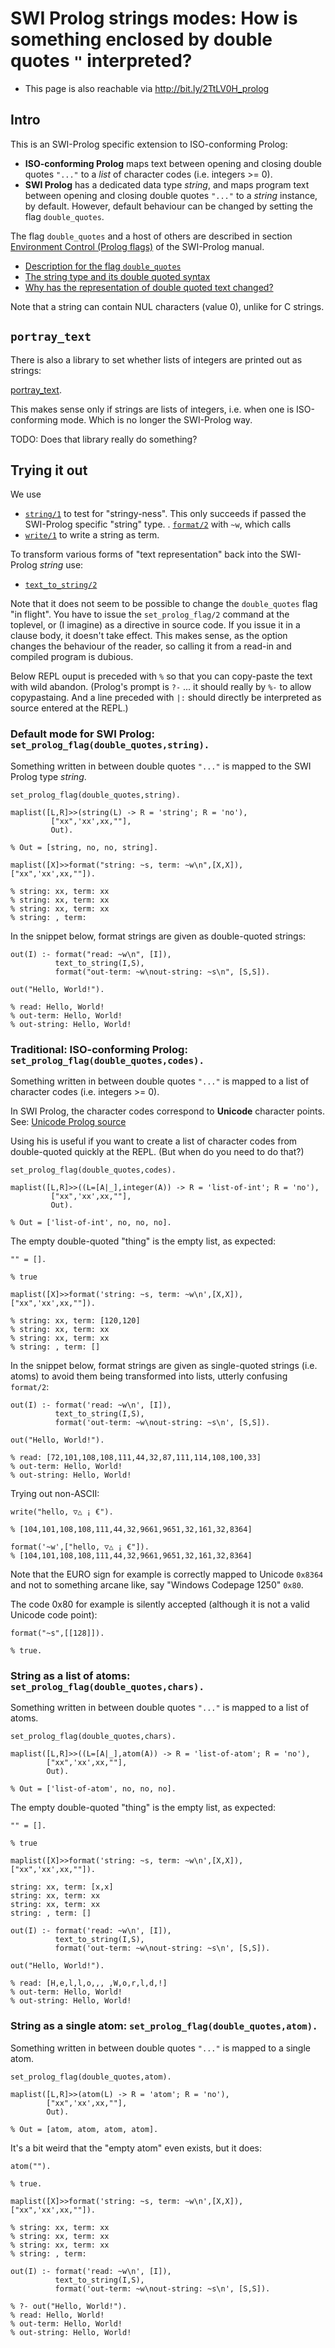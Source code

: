 # SWI Prolog strings modes: How is something enclosed by double quotes `"` interpreted?

- This page is also reachable via http://bit.ly/2TtLV0H_prolog

## Intro

This is an SWI-Prolog specific extension to ISO-conforming Prolog: 

- **ISO-conforming Prolog** maps text between opening and closing double quotes `"..."` to a _list_ of character codes
  (i.e. integers >= 0).
- **SWI Prolog** has a dedicated data type _string_, and maps program text between opening and closing double
  quotes `"..."`   to a _string_ instance, by default. However, default behaviour can be changed by setting the
  flag `double_quotes`.

The flag `double_quotes` and a host of others are described in section
[Environment Control (Prolog flags)](https://www.swi-prolog.org/pldoc/man?section=flags) of the SWI-Prolog manual.

- [Description for the flag `double_quotes`](https://eu.swi-prolog.org/pldoc/man?section=flags#flag:double_quotes)
- [The string type and its double quoted syntax](https://eu.swi-prolog.org/pldoc/man?section=strings)
- [Why has the representation of double quoted text changed?](https://eu.swi-prolog.org/pldoc/man?section=ext-dquotes-motivation)

Note that a string can contain NUL characters (value 0), unlike for C strings.

## `portray_text`

There is also a library to set whether lists of integers are printed out as strings:

[portray_text](https://www.swi-prolog.org/pldoc/doc/_SWI_/library/portray_text.pl). 

This makes sense only if strings are lists of integers, i.e. when one is ISO-conforming mode.
Which is no longer the SWI-Prolog way.

TODO: Does that library really do something?

## Trying it out

We use 

- [`string/1`](https://eu.swi-prolog.org/pldoc/doc_for?object=string/1) to test for "stringy-ness". This only succeeds if
  passed the SWI-Prolog specific "string" type.
. [`format/2`](https://eu.swi-prolog.org/pldoc/doc_for?object=format/2) with `~w`, which calls  
- [`write/1`](https://eu.swi-prolog.org/pldoc/man?predicate=write/1) to write a string as term.


To transform various forms of "text representation" back into the SWI-Prolog _string_ use:

- [`text_to_string/2`](https://eu.swi-prolog.org/pldoc/doc_for?object=text_to_string/2)

Note that it does not seem to be possible to change the `double_quotes` flag "in flight". You have to issue the
`set_prolog_flag/2` command at the toplevel, or (I imagine) as a directive in source code. If you issue it in a clause
body, it doesn't take effect. This makes sense, as the option changes the behaviour of the reader, so calling
it from a read-in and compiled program is dubious.

Below REPL ouput is preceded with `%`  so that you can copy-paste the text with wild abandon.
(Prolog's prompt is `?-` ... it should really by `%-` to allow copypastaing. And a line preceded with `|:` should
directly be interpreted as source entered at the REPL.)

### Default mode for SWI Prolog: `set_prolog_flag(double_quotes,string).`
	
Something written in between double quotes `"..."` is mapped to the SWI Prolog type _string_.

````
set_prolog_flag(double_quotes,string).
````

````
maplist([L,R]>>(string(L) -> R = 'string'; R = 'no'), 
         ["xx",'xx',xx,""], 
         Out).

% Out = [string, no, no, string].
````

````
maplist([X]>>format("string: ~s, term: ~w\n",[X,X]),["xx",'xx',xx,""]).

% string: xx, term: xx
% string: xx, term: xx
% string: xx, term: xx
% string: , term: 
````

In the snippet below, format strings are given as double-quoted strings:

````
out(I) :- format("read: ~w\n", [I]), 
          text_to_string(I,S), 
          format("out-term: ~w\nout-string: ~s\n", [S,S]).
	  
out("Hello, World!").

% read: Hello, World!
% out-term: Hello, World!
% out-string: Hello, World!
````

### Traditional: ISO-conforming Prolog: `set_prolog_flag(double_quotes,codes).`

Something written in between double quotes `"..."` is mapped to a list of character codes (i.e. integers >= 0).

In SWI Prolog, the character codes correspond to **Unicode** character points. 
See: [Unicode Prolog source](https://eu.swi-prolog.org/pldoc/man?section=unicodesyntax)

Using his is useful if you want to create a list of character codes from double-quoted quickly at the REPL. 
(But when do you need to do that?)

````
set_prolog_flag(double_quotes,codes). 
````

````
maplist([L,R]>>((L=[A|_],integer(A)) -> R = 'list-of-int'; R = 'no'), 
         ["xx",'xx',xx,""], 
         Out).
	   
% Out = ['list-of-int', no, no, no].
````

The empty double-quoted "thing" is the empty list, as expected:

````
"" = [].

% true
````

````
maplist([X]>>format('string: ~s, term: ~w\n',[X,X]),["xx",'xx',xx,""]).

% string: xx, term: [120,120]
% string: xx, term: xx
% string: xx, term: xx
% string: , term: []
````

In the snippet below, format strings are given as single-quoted strings (i.e. atoms) to avoid them being
transformed into lists, utterly confusing `format/2`:

````
out(I) :- format('read: ~w\n', [I]), 
          text_to_string(I,S), 
          format('out-term: ~w\nout-string: ~s\n', [S,S]).
	  
out("Hello, World!").

% read: [72,101,108,108,111,44,32,87,111,114,108,100,33]
% out-term: Hello, World!
% out-string: Hello, World!
````

Trying out non-ASCII:

````
write("hello, ▽△ ¡ €").

% [104,101,108,108,111,44,32,9661,9651,32,161,32,8364]

format('~w',["hello, ▽△ ¡ €"]).
% [104,101,108,108,111,44,32,9661,9651,32,161,32,8364]
````

Note that the EURO sign for example is correctly mapped to Unicode `0x8364` and not to
something arcane like, say "Windows Codepage 1250" `0x80`.

The code 0x80 for example is silently accepted (although it is not a valid Unicode code point):

````
format("~s",[[128]]).

% true.
````

### String as a list of atoms: `set_prolog_flag(double_quotes,chars).` 

Something written in between double quotes `"..."` is mapped to a list of atoms. 

````
set_prolog_flag(double_quotes,chars). 
````

````
maplist([L,R]>>((L=[A|_],atom(A)) -> R = 'list-of-atom'; R = 'no'), 
        ["xx",'xx',xx,""], 
        Out).
	
% Out = ['list-of-atom', no, no, no].	   
````

The empty double-quoted "thing" is the empty list, as expected:

````
"" = [].

% true
````

````
maplist([X]>>format('string: ~s, term: ~w\n',[X,X]),["xx",'xx',xx,""]).

string: xx, term: [x,x]
string: xx, term: xx
string: xx, term: xx
string: , term: []
````

````
out(I) :- format('read: ~w\n', [I]), 
          text_to_string(I,S), 
          format('out-term: ~w\nout-string: ~s\n', [S,S]).
	  
out("Hello, World!").

% read: [H,e,l,l,o,,, ,W,o,r,l,d,!]
% out-term: Hello, World!
% out-string: Hello, World!  
````

### String as a single atom: `set_prolog_flag(double_quotes,atom).` 

Something written in between double quotes `"..."` is mapped to a single atom.

````
set_prolog_flag(double_quotes,atom). 
````

````
maplist([L,R]>>(atom(L) -> R = 'atom'; R = 'no'), 
        ["xx",'xx',xx,""], 
        Out).

% Out = [atom, atom, atom, atom].
````

It's a bit weird that the "empty atom" even exists, but it does:

````
atom("").

% true.
````

````
maplist([X]>>format('string: ~s, term: ~w\n',[X,X]),["xx",'xx',xx,""]).

% string: xx, term: xx
% string: xx, term: xx
% string: xx, term: xx
% string: , term: 
````

````
out(I) :- format('read: ~w\n', [I]), 
          text_to_string(I,S), 
          format('out-term: ~w\nout-string: ~s\n', [S,S]).
	  
% ?- out("Hello, World!").
% read: Hello, World!
% out-term: Hello, World!
% out-string: Hello, World!
````
